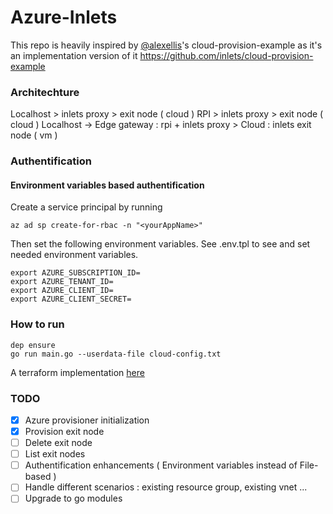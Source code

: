 # Azure-Inlets

This repo is heavily inspired by [@alexellis](https://github.com/alexellis)'s cloud-provision-example as it's an implementation version of it
https://github.com/inlets/cloud-provision-example

### Architechture

Localhost > inlets proxy > exit node ( cloud ) 
RPI > inlets proxy > exit node ( cloud )
Localhost -> Edge gateway : rpi + inlets proxy > Cloud : inlets exit node ( vm )

### Authentification 

#### Environment variables based authentification

Create a service principal by running

```
az ad sp create-for-rbac -n "<yourAppName>"
```

Then set the following environment variables. See .env.tpl to see and set needed environment variables.

```
export AZURE_SUBSCRIPTION_ID=
export AZURE_TENANT_ID=
export AZURE_CLIENT_ID=
export AZURE_CLIENT_SECRET=
```

### How to run 

```
dep ensure
go run main.go --userdata-file cloud-config.txt
```

A terraform implementation [here](https://github.com/iboonox/azure-inlets/tree/master/terraform)

### TODO 
- [x] Azure provisioner initialization
- [x] Provision exit node
- [ ] Delete exit node
- [ ] List exit nodes
- [ ] Authentification enhancements ( Environment variables instead of File-based )
- [ ] Handle different scenarios : existing resource group, existing vnet ...
- [ ] Upgrade to go modules
